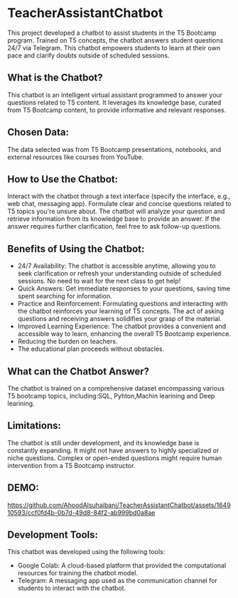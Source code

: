 # TeacherAssistantChatbot
This project developed a chatbot to assist students in the T5 Bootcamp program. Trained on  T5 concepts, the chatbot answers student questions  24/7 via Telegram.  This chatbot empowers students to learn at their own pace and clarify doubts outside of scheduled sessions.

## What is the Chatbot?

This chatbot is an intelligent virtual assistant programmed to answer your questions related to T5 content. It leverages its knowledge base, curated from T5 Bootcamp content, to provide informative and relevant responses.

## Chosen Data:

The data selected was from T5 Bootcamp presentations, notebooks, and external resources like courses from YouTube.

## How to Use the Chatbot:

Interact with the chatbot through a text interface (specify the interface, e.g., web chat, messaging app).
Formulate clear and concise questions related to T5 topics you're unsure about.
The chatbot will analyze your question and retrieve information from its knowledge base to provide an answer.
If the answer requires further clarification, feel free to ask follow-up questions.

## Benefits of Using the Chatbot:

+ 24/7 Availability: The chatbot is accessible anytime, allowing you to seek clarification or refresh your understanding outside of scheduled sessions. No need to wait for the next class to get help!
+ Quick Answers: Get immediate responses to your questions, saving time spent searching for information. 
+ Practice and Reinforcement: Formulating questions and interacting with the chatbot reinforces your learning of T5 concepts. The act of asking questions and receiving answers solidifies your grasp of the material.
+ Improved Learning Experience: The chatbot provides a convenient and accessible way to learn, enhancing the overall T5 Bootcamp experience.
+ Reducing the burden on teachers.
+ The educational plan proceeds without obstacles.

## What can the Chatbot Answer?

The chatbot is trained on a comprehensive dataset encompassing various T5 bootcamp topics, including:SQL, Pyhton,Machin learining and Deep learining.

## Limitations:

The chatbot is still under development, and its knowledge base is constantly expanding. It might not have answers to highly specialized or niche questions.
Complex or open-ended questions might require human intervention from a T5 Bootcamp instructor.

## DEMO:

https://github.com/AhoodAlsuhaibani/TeacherAssistantChatbot/assets/164910593/ccf0fd4b-0b7d-49d8-84f2-ab999bd0a8ae


## Development Tools:

This chatbot was developed using the following tools:

+ Google Colab: A cloud-based platform that provided the computational resources for training the chatbot model.
+ Telegram: A messaging app used as the communication channel for students to interact with the chatbot.
